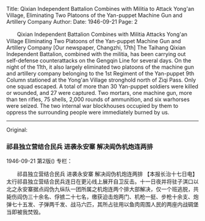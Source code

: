 Title: Qixian Independent Battalion Combines with Militia to Attack Yong'an Village, Eliminating Two Platoons of the Yan-puppet Machine Gun and Artillery Company
Author:
Date: 1946-09-21
Page: 2

　　Qixian Independent Battalion Combines with Militia
    Attacks Yong'an Village
    Eliminating Two Platoons of the Yan-puppet Machine Gun and Artillery Company
    [Our newspaper, Changzhi, 17th] The Taihang Qixian Independent Battalion, combined with the militia, has been carrying out self-defense counterattacks on the Gengqin Line for several days. On the night of the 11th, it also largely eliminated two platoons of the machine gun and artillery company belonging to the 1st Regiment of the Yan-puppet 9th Column stationed at the Yong'an Village stronghold north of Ziqi Pass. Only one squad escaped. A total of more than 30 Yan-puppet soldiers were killed or wounded, and 27 were captured. Two mortars, one machine gun, more than ten rifles, 75 shells, 2,000 rounds of ammunition, and six warhorses were seized. The two internal war blockhouses occupied by them to oppress the surrounding people were immediately burned by us.



<hr /> 

Original: 


### 祁县独立营结合民兵  进袭永安寨  解决阎伪机炮连两排

1946-09-21
第2版()
专栏：

　　祁县独立营结合民兵
    进袭永安寨
    解决阎伪机炮连两排
    【本报长治十七日电】太行祁县独立营结合民兵连日在更沁线上展开自卫反击。十一日夜并将驻子淇口以北之永安寨据点阎伪九纵队一团所属之机炮连两个排大部解决，仅一个班逃脱，共毙伤阎伪三十余名、俘掳二十七名，缴获迫击炮两门、机枪一挺、步枪十余支、炮弹七十五发、子弹两千发、战马六匹，其所占驻用以鱼肉周围人民的两座内战碉堡当即被我焚毁。
